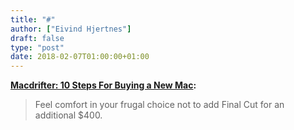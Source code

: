 ```yaml
---
title: "#"
author: ["Eivind Hjertnes"]
draft: false
type: "post"
date: 2018-02-07T01:00:00+01:00
---
```


**[Macdrifter:
10 Steps For Buying a New Mac](http://www.macdrifter.com/2018/02/10-steps-for-buying-a-new-mac.html):**

> Feel comfort in your frugal choice not to add Final Cut for an
> additional $400.
